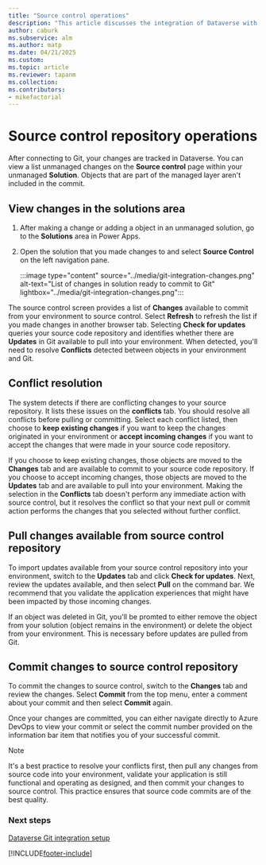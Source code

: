 ```yaml
---
title: "Source control operations"
description: "This article discusses the integration of Dataverse with Git, focusing on viewing changes, committing and pulling changes."
author: caburk
ms.subservice: alm
ms.author: matp
ms.date: 04/21/2025
ms.custom: 
ms.topic: article
ms.reviewer: tapanm
ms.collection: 
ms.contributors:
- mikefactorial
---
```

# Source control repository operations

After connecting to Git, your changes are tracked in Dataverse. You can view a list unmanaged changes on the **Source control** page within your unmanaged **Solution**. Objects that are part of the managed layer aren't included in the commit.

## View changes in the solutions area

1. After making a change or adding a object in an unmanaged solution, go to the **Solutions** area in Power Apps.
1. Open the solution that you made changes to and select **Source Control** on the left navigation pane.

   :::image type="content" source="../media/git-integration-changes.png" alt-text="List of changes in solution ready to commit to Git" lightbox="../media/git-integration-changes.png":::

The source control screen provides a list of **Changes** available to commit from your environment to source control. Select **Refresh** to refresh the list if you made changes in another browser tab. Selecting **Check for updates** queries your source code repository and identifies whether there are **Updates** in Git available to pull into your environment. When detected, you'll need to resolve **Conflicts** detected between objects in your environment and Git.

## Conflict resolution

The system detects if there are conflicting changes to your source repository. It lists these issues on the **conflicts** tab. You should resolve all conflicts before pulling or committing. Select each conflict listed, then choose to **keep existing changes** if you want to keep the changes originated in your environment or **accept incoming changes** if you want to accept the changes that were made in your source code repository.

If you choose to keep existing changes, those objects are moved to the **Changes** tab and are available to commit to your source code repository. If you choose to accept incoming changes, those objects are moved to the **Updates** tab and are available to pull into your environment. Making the selection in the **Conflicts** tab doesn't perform any immediate action with source control, but it resolves the conflict so that your next pull or commit action performs the changes that you selected without further conflict.

## Pull changes available from source control repository

To import updates available from your source control repository into your environment, switch to the **Updates** tab and click **Check for updates**. Next, review the updates available, and then select **Pull** on the command bar. We recommend that you validate the application experiences that might have been impacted by those incoming changes.

If an object was deleted in Git, you'll be promted to either remove the object from your solution (object remains in the environment) or delete the object from your environment. This is necessary before updates are pulled from Git.

## Commit changes to source control repository

To commit the changes to source control, switch to the **Changes** tab and review the changes. Select **Commit** from the top menu, enter a comment about your commit and then select **Commit** again.

Once your changes are committed, you can either navigate directly to Azure DevOps to view your commit or select the commit number provided on the information bar item that notifies you of your successful commit.

> [!NOTE]
> It's a best practice to resolve your conflicts first, then pull any changes from source code into your environment, validate your application is still functional and operating as designed, and then commit your changes to source control. This practice ensures that source code commits are of the best quality.

### Next steps

[Dataverse Git integration setup](/power-platform/alm/git-integration/connecting-to-git)  

[!INCLUDE[footer-include](../../includes/footer-banner.md)]
